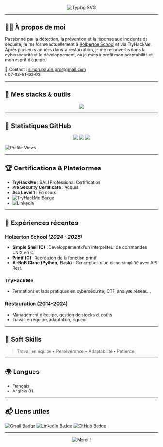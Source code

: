 <!-- Bannière personnalisée : Tu peux remplacer par la tienne -->
<p align="center">
  <img src="https://readme-typing-svg.demolab.com?font=Fira+Code&size=28&duration=3000&pause=1000&color=E8C08F&center=true&vCenter=true&width=700&lines=Salut%2C+je+suis+Simon+Paulin;Cybersecurity+Student+%7C+Dev+Web+%26+Sys;En+recherche+de+stage+en+Cybersécurité" alt="Typing SVG" />
</p>

---

## 👨‍💻 À propos de moi

Passionné par la détection, la prévention et la réponse aux incidents de sécurité, je me forme actuellement à [Holberton School](https://www.holbertonschool.com/) et via TryHackMe.  
Après plusieurs années dans la restauration, je me reconvertis dans la cybersécurité et le développement, où je mets à profit mon adaptabilité et mon esprit d’équipe.

📧 Contact : [simon.paulin.pro@gmail.com](mailto:simon.paulin.pro@gmail.com)  
📞 07-83-51-92-03

---

## 🧰 Mes stacks & outils

<p align="center">
  <img src="https://skillicons.dev/icons?i=c,python,bash,linux,git,github,html,css,javascript,flask,vscode,wireshark,docker" />
</p>

---

## 🚀 Statistiques GitHub

<p align="center">
  <img src="https://github-readme-stats.vercel.app/api?username=Simon-Paulin&show_icons=true&theme=github_dark" />
  <img src="https://github-readme-streak-stats.herokuapp.com?user=Simon-Paulin&theme=dark&date_format=M%20j%5B%2C%20Y%5D"/>
  <img src="https://github-readme-stats.vercel.app/api/top-langs/?username=Simon-Paulin&layout=compact&theme=github_dark"/>
</p>

![Profile Views](https://komarev.com/ghpvc/?username=Simon-Paulin&color=blue)

---

## 🏆 Certifications & Plateformes

- **TryHackMe** : SALI Professional Certification
- **Pre Security Certificate** : Acquis
- **Soc Level 1** : En cours  
- ![TryHackMe Badge](https://img.shields.io/badge/TryHackMe-Profile-red?logo=tryhackme&style=flat)  
- [![LinkedIn](https://img.shields.io/badge/LinkedIn-Connect-blue?logo=linkedin&style=flat)](https://linkedin.com/in/ton-lien-linkedin)

---

## 💼 Expériences récentes

### **Holberton School** *(2024 - 2025)*
- **Simple Shell (C)** : Développement d’un interpréteur de commandes UNIX en C.
- **Printf (C)** : Recréation de la fonction printf.
- **AirBnB Clone (Python, Flask)** : Conception d’un clone simplifié avec API Rest.

### **TryHackMe**
- Formations et labs pratiques en cybersécurité, CTF, analyse réseau…

### **Restauration (2014-2024)**
- Management d’équipe, gestion de stocks et coûts
- Travail en équipe, adaptation, rigueur

---

## 🧠 Soft Skills

> Travail en équipe • Persévérance • Adaptabilité • Patience

---

## 🌍 Langues

- Français
- Anglais B1

---

## 📬 Liens utiles

[![Gmail Badge](https://img.shields.io/badge/-simon.paulin.pro@gmail.com-c14438?style=flat&logo=Gmail&logoColor=white)](mailto:simon.paulin.pro@gmail.com)
[![LinkedIn Badge](https://img.shields.io/badge/-LinkedIn-blue?style=flat&logo=Linkedin&logoColor=white)](https://linkedin.com/in/ton-lien-linkedin)
[![GitHub Badge](https://img.shields.io/badge/-Simon--Paulin-181717?style=flat&logo=github&logoColor=white)](https://github.com/Simon-Paulin)

---

<p align="center">
  <img src="https://readme-typing-svg.demolab.com?font=Fira+Code&size=24&pause=1000&color=E8C08F&center=true&vCenter=true&width=700&lines=Merci+de+votre+visite+!+Contactez-moi+pour+un+stage+ou+une+collaboration" alt="Merci !" />
</p>
